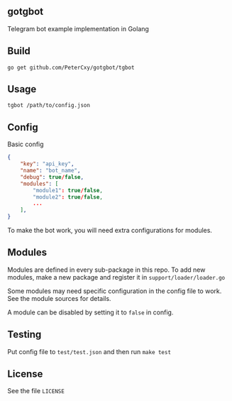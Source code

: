 gotgbot
---
Telegram bot example implementation in Golang

Build
---
```
go get github.com/PeterCxy/gotgbot/tgbot
```

Usage
---
```
tgbot /path/to/config.json
```

Config
---
Basic config

```json
{
	"key": "api_key",
	"name": "bot_name",
	"debug": true/false,
	"modules": [
		"module1": true/false,
		"module2": true/false,
		...
	],
}
```

To make the bot work, you will need extra configurations for modules.

Modules
---
Modules are defined in every sub-package in this repo. To add new modules, make a new package and register it in `support/loader/loader.go`

Some modules may need specific configuration in the config file to work. See the module sources for details.

A module can be disabled by setting it to `false` in config.

Testing
---
Put config file to `test/test.json` and then run `make test`

License
---
See the file `LICENSE`
